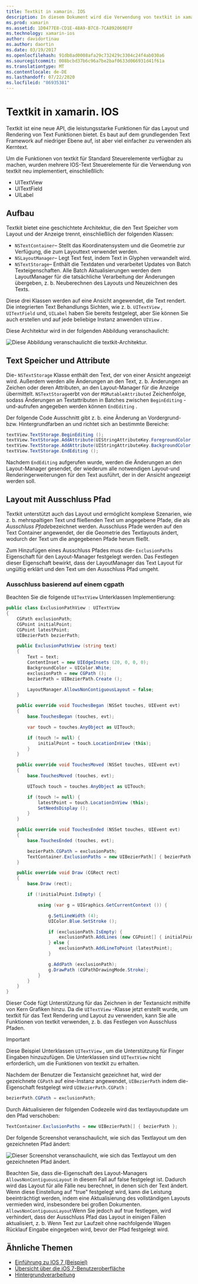 ```yaml
---
title: Textkit in xamarin. IOS
description: In diesem Dokument wird die Verwendung von textkit in xamarin. IOS beschrieben. Textkit bietet leistungsstarke Funktionen für das Layout und Rendering von Text.
ms.prod: xamarin
ms.assetid: 1D0477E8-CD1E-48A9-B7C8-7CA892069EFF
ms.technology: xamarin-ios
author: davidortinau
ms.author: daortin
ms.date: 03/19/2017
ms.openlocfilehash: 91db8ad0008afa29c732429c3304c24f4ab030a6
ms.sourcegitcommit: 008bcbd37b6c96a7be2baf0633d066931d41f61a
ms.translationtype: MT
ms.contentlocale: de-DE
ms.lasthandoff: 07/22/2020
ms.locfileid: "86935381"
---
```

# <a name="textkit-in-xamarinios"></a>Textkit in xamarin. IOS

Textkit ist eine neue API, die leistungsstarke Funktionen für das Layout und Rendering von Text Funktionen bietet. Es baut auf dem grundlegenden Text Framework auf niedriger Ebene auf, ist aber viel einfacher zu verwenden als Kerntext.

Um die Funktionen von textkit für Standard Steuerelemente verfügbar zu machen, wurden mehrere IOS-Text Steuerelemente für die Verwendung von textkit neu implementiert, einschließlich:

- UITextView
- UITextField
- UILabel

## <a name="architecture"></a>Aufbau

Textkit bietet eine geschichtete Architektur, die den Text Speicher vom Layout und der Anzeige trennt, einschließlich der folgenden Klassen:

- `NSTextContainer`– Stellt das Koordinatensystem und die Geometrie zur Verfügung, die zum Layouttext verwendet werden.
- `NSLayoutManager`– Legt Text fest, indem Text in Glyphen verwandelt wird.
- `NSTextStorage`– Enthält die Textdaten und verarbeitet Updates von Batch Texteigenschaften. Alle Batch Aktualisierungen werden dem LayoutManager für die tatsächliche Verarbeitung der Änderungen übergeben, z. b. Neuberechnen des Layouts und Neuzeichnen des Texts.

Diese drei Klassen werden auf eine Ansicht angewendet, die Text rendert. Die integrierten Text Behandlungs Sichten, wie z. b. `UITextView` , `UITextField` und, `UILabel` haben Sie bereits festgelegt, aber Sie können Sie auch erstellen und auf jede beliebige Instanz anwenden `UIView` .

Diese Architektur wird in der folgenden Abbildung veranschaulicht:

 ![Diese Abbildung veranschaulicht die textkit-Architektur.](textkit-images/textkitarch.png)

## <a name="text-storage-and-attributes"></a>Text Speicher und Attribute

Die- `NSTextStorage` Klasse enthält den Text, der von einer Ansicht angezeigt wird. Außerdem werden alle Änderungen an den Text, z. b. Änderungen an Zeichen oder deren Attributen, an den Layout-Manager für die Anzeige übermittelt. `NSTextStorage`erbt von der `MSMutableAttributed` Zeichenfolge, sodass Änderungen an Textattributen in Batches zwischen `BeginEditing` -und-aufrufen angegeben werden können `EndEditing` .

Der folgende Code Ausschnitt gibt z. b. eine Änderung an Vordergrund-bzw. Hintergrundfarben an und richtet sich an bestimmte Bereiche:

```csharp
textView.TextStorage.BeginEditing ();
textView.TextStorage.AddAttribute(UIStringAttributeKey.ForegroundColor, UIColor.Green, new NSRange(200, 400));
textView.TextStorage.AddAttribute(UIStringAttributeKey.BackgroundColor, UIColor.Black, new NSRange(210, 300));
textView.TextStorage.EndEditing ();
```

Nachdem `EndEditing` aufgerufen wurde, werden die Änderungen an den Layout-Manager gesendet, der wiederum alle notwendigen Layout-und Renderingerweiterungen für den Text ausführt, der in der Ansicht angezeigt werden soll.

## <a name="layout-with-exclusion-path"></a>Layout mit Ausschluss Pfad

Textkit unterstützt auch das Layout und ermöglicht komplexe Szenarien, wie z. b. mehrspaltigen Text und fließenden Text um angegebene Pfade, die als *Ausschluss Pfade*bezeichnet werden. Ausschluss Pfade werden auf den Text Container angewendet, der die Geometrie des Textlayouts ändert, wodurch der Text um die angegebenen Pfade herum fließt.

Zum Hinzufügen eines Ausschluss Pfades muss die- `ExclusionPaths` Eigenschaft für den Layout-Manager festgelegt werden. Das Festlegen dieser Eigenschaft bewirkt, dass der LayoutManager das Text Layout für ungültig erklärt und den Text um den Ausschluss Pfad umgeht.

### <a name="exclusion-based-on-a-cgpath"></a>Ausschluss basierend auf einem cgpath

Beachten Sie die folgende `UITextView` Unterklassen Implementierung:

```csharp
public class ExclusionPathView : UITextView
{
    CGPath exclusionPath;
    CGPoint initialPoint;
    CGPoint latestPoint;
    UIBezierPath bezierPath;

    public ExclusionPathView (string text)
    {
        Text = text;
        ContentInset = new UIEdgeInsets (20, 0, 0, 0);
        BackgroundColor = UIColor.White;
        exclusionPath = new CGPath ();
        bezierPath = UIBezierPath.Create ();

        LayoutManager.AllowsNonContiguousLayout = false;
    }

    public override void TouchesBegan (NSSet touches, UIEvent evt)
    {
        base.TouchesBegan (touches, evt);

        var touch = touches.AnyObject as UITouch;

        if (touch != null) {
            initialPoint = touch.LocationInView (this);
        }
    }

    public override void TouchesMoved (NSSet touches, UIEvent evt)
    {
        base.TouchesMoved (touches, evt);

        UITouch touch = touches.AnyObject as UITouch;

        if (touch != null) {
            latestPoint = touch.LocationInView (this);
            SetNeedsDisplay ();
        }
    }

    public override void TouchesEnded (NSSet touches, UIEvent evt)
    {
        base.TouchesEnded (touches, evt);

        bezierPath.CGPath = exclusionPath;
        TextContainer.ExclusionPaths = new UIBezierPath[] { bezierPath };
    }

    public override void Draw (CGRect rect)
    {
        base.Draw (rect);

        if (!initialPoint.IsEmpty) {

            using (var g = UIGraphics.GetCurrentContext ()) {

                g.SetLineWidth (4);
                UIColor.Blue.SetStroke ();

                if (exclusionPath.IsEmpty) {
                    exclusionPath.AddLines (new CGPoint[] { initialPoint, latestPoint });
                } else {
                    exclusionPath.AddLineToPoint (latestPoint);
                }

                g.AddPath (exclusionPath);
                g.DrawPath (CGPathDrawingMode.Stroke);
            }
        }
    }
}
```

Dieser Code fügt Unterstützung für das Zeichnen in der Textansicht mithilfe von Kern Grafiken hinzu. Da die `UITextView` -Klasse jetzt erstellt wurde, um textkit für das Text Rendering und Layout zu verwenden, kann Sie alle Funktionen von textkit verwenden, z. b. das Festlegen von Ausschluss Pfaden.

> [!IMPORTANT]
> Diese Beispiel Unterklassen `UITextView` , um die Unterstützung für Finger Eingaben hinzuzufügen. Die Unterklassen sind `UITextView` nicht erforderlich, um die Funktionen von textkit zu erhalten.

Nachdem der Benutzer die Textansicht gezeichnet hat, wird der gezeichnete `CGPath` auf eine-Instanz angewendet, `UIBezierPath` indem die-Eigenschaft festgelegt wird `UIBezierPath.CGPath` :

```csharp
bezierPath.CGPath = exclusionPath;
```

Durch Aktualisieren der folgenden Codezeile wird das textlayoutupdate um den Pfad verschoben:

```csharp
TextContainer.ExclusionPaths = new UIBezierPath[] { bezierPath };
```

Der folgende Screenshot veranschaulicht, wie sich das Textlayout um den gezeichneten Pfad ändert:

<!-- ![This screenshot illustrates how the text layout changes to flow around the drawn path](textkit-images/exclusionpath1.png)-->
![Dieser Screenshot veranschaulicht, wie sich das Textlayout um den gezeichneten Pfad ändert.](textkit-images/exclusionpath2.png)

Beachten Sie, dass die-Eigenschaft des Layout-Managers `AllowsNonContiguousLayout` in diesem Fall auf false festgelegt ist. Dadurch wird das Layout für alle Fälle neu berechnet, in denen sich der Text ändert. Wenn diese Einstellung auf "true" festgelegt wird, kann die Leistung beeinträchtigt werden, indem eine Aktualisierung des vollständigen Layouts vermieden wird, insbesondere bei großen Dokumenten. `AllowsNonContiguousLayout`Wenn Sie jedoch auf true festlegen, wird verhindert, dass der Ausschluss Pfad das Layout in einigen Fällen aktualisiert, z. b. Wenn Text zur Laufzeit ohne nachfolgende Wagen Rücklauf Eingabe eingegeben wird, bevor der Pfad festgelegt wird.

## <a name="related-links"></a>Ähnliche Themen

- [Einführung zu IOS 7 (Beispiel)](https://docs.microsoft.com/samples/xamarin/ios-samples/introtoios7)
- [Übersicht über die iOS 7-Benutzeroberfläche](~/ios/platform/introduction-to-ios7/ios7-ui.md)
- [Hintergrundverarbeitung](~/ios/app-fundamentals/backgrounding/index.md)
